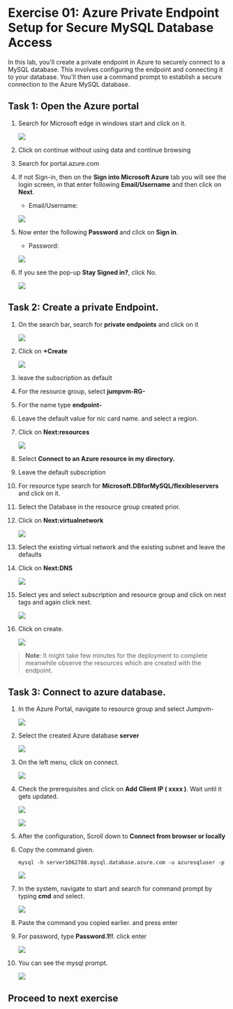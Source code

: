 # Exercise 01: Azure Private Endpoint Setup for Secure MySQL Database Access

In this lab, you'll create a private endpoint in Azure to securely connect to a MySQL database. This involves configuring the endpoint and connecting it to your database. You'll then use a command prompt to establish a secure connection to the Azure MySQL database. 

## Task 1: Open the Azure portal

1. Search for Microsoft edge in windows start and click on it.

   ![](Media/01.png)

1. Click on continue without using data and continue browsing

1. Search for portal.azure.com  

1. If not Sign-in, then on the **Sign into Microsoft Azure** tab you will see the login screen, in that enter following **Email/Username** and then click on **Next**. 
   * Email/Username: <inject key="AzureUserName"></inject>

   ![](Media/02.png)
   
1. Now enter the following **Password** and click on **Sign in**.
   * Password: <inject key="AzurePassword"></inject>

   ![](Media/03.png)
    
1. If you see the pop-up **Stay Signed in?**, click No.

   ![](Media/04.png)

## Task 2: Create a private Endpoint.

1. On the search bar, search for **private endpoints** and click on it

   ![](Media/001.png)

1. Click on **+Create**

   ![](Media/002.png)

1. leave the subscription as default

1. For the resource group, select **jumpvm-RG-<inject key="DeploymentID" />**

1. For the name type **endpoint-<inject key="DeploymentID" />**

1. Leave the default value for nic card name. and select a region.

1. Click on **Next:resources**

   ![](Media/003.png)

1. Select **Connect to an Azure resource in my directory.** 

1. Leave the default subscription

1. For resource type search for **Microsoft.DBforMySQL/flexibleservers** and click on it.

1. Select the Database in the resource group created prior.

1. Click on **Next:virtualnetwork**

   ![](Media/004.png)

1. Select the existing virtual network and the existing subnet and leave the defaults

1. Click on **Next:DNS**

   ![](Media/005.png)

1. Select yes and select subscription and resource group and click on next tags and again click next.

   ![](Media/006.png)

1. Click on create.

   ![](Media/007.png)

  >**Note**: It might take few minutes for the deployment to complete meanwhile observe the resources which are created with the endpoint.

## Task 3: Connect to azure database.

1. In the Azure Portal, navigate to resource group and select Jumpvm-<inject key="DeploymentID" />

   ![](Media/008.png)

1. Select the created Azure database **server<inject key="DeploymentID" />**

   ![](Media/009.png)

1. On the left menu, click on connect.

   ![](Media/010.png)

1. Check the prerequisites and click on **Add Client IP ( xxxx )**. Wait until it gets updated.

   ![](Media/011.png)

   ![](Media/012.png)

1. After the configuration, Scroll down to **Connect from browser or locally**

1. Copy the command given.

   ```
   mysql -h server1062788.mysql.database.azure.com -u azuresqluser -p

   ```

   ![](Media/013.png)

1. In the system, navigate to start and search for command prompt by typing **cmd** and select.

   ![](Media/014.png)

1. Paste the command you copied earlier. and press enter

1. For password, type **Password.1!!**. click enter

   ![](Media/015.png)

1. You can see the mysql prompt.

     ![](Media/016.png)

## Proceed to next exercise

  

     

